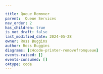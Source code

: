 ```yaml
---

title: Queue Remover
parent:  Queue Services
nav_order: 2
has_children: true
is_not_draft: false
last_modified_date: 2024-05-28
owner: Ross Buggins
author: Ross Buggins
diagrams: [c4code-printer-removefromqueue]
events-raised: []
events-consumed: []
c4type: code
---
```

